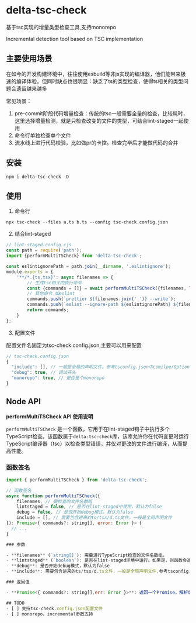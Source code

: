 # delta-tsc-check

基于tsc实现的增量类型检查工具,支持monorepo

Incremental detection tool based on TSC implementation

## 主要使用场景

在如今的开发构建环境中，往往使用esbuild等非js实现的编译器，他们能带来极速的编译体验。但同时缺点也很明显：缺乏了ts的类型检查，使得ts相关的类型问题会遗留越来越多

常见场景：

1. pre-commit阶段代码增量检查：传统的tsc一般需要全量的检查，比较耗时，这里选择增量检测，就是只检查改变的文件的类型，可结合lint-staged一起使用
2. 命令行单独检查单个文件
3. 流水线上进行代码校验，比如做pr的卡控。检查完毕后才能做代码的合并

## 安装

```shell
npm i delta-tsc-check -D
```

## 使用

1. 命令行

```shell
npx tsc-check --files a.ts b.ts --config tsc-check.config.json

```

2. 结合lint-staged

```js
// lint-staged.config.cjs
const path = require('path');
import {performMultiTSCheck} from 'delta-tsc-check';

const eslintignorePath = path.join(__dirname, '.eslintignore');
module.exports = {
    '**/*.{ts,tsx}': async filenames => {
        // 生成tsc相关的执行命令
        const {commands = []} = await performMultiTSCheck({filenames, lintstaged: true});
        // 其他命令 如eslint
        commands.push(`prettier ${filenames.join(' ')} --write`);
        commands.push(`eslint --ignore-path ${eslintignorePath} ${filenames.join(' ')} --fix --quiet --cache`);
        return commands;
    }
};

```

3. 配置文件

配置文件名固定为tsc-check.config.json,主要可以用来配置
```js
// tsc-check.config.json
{
  "include": [], // 一般是全局的声明文件。参考tsconfig.json中comilperOptions.include字段
  "debug": true, // 调试开头
  "monorepo": true, // 是否是个monorepo
}
```

## Node API

**performMultiTSCheck API 使用说明**

`performMultiTSCheck` 是一个函数，它用于在lint-staged钩子中执行多个TypeScript检查。该函数属于`delta-tsc-check`库，该库允许你在代码变更时运行TypeScript编译器（tsc）以检查类型错误，并仅对更改的文件进行编译，从而提高性能。

### 函数签名

```javascript
import { performMultiTSCheck } from 'delta-tsc-check';

// 函数签名
async function performMultiTSCheck({
    filenames, // 要检查的文件名数组
    lintstaged = false, // 是否在lint-staged中使用，默认为false
    debug = false, // 是否开始debug模式，默认为false
    include = [], // 需要包含进来的ts/tsx/d.ts文件，一般是全局声明文件
}): Promise<{ commands?: string[], error: Error }> {
  // ...
}

### 参数

- **filenames** (`string[]`): 需要进行TypeScript检查的文件名数组。
- **lintstaged** (`boolean`): 是否在lint-staged环境中运行。如果是，则函数会返回与lint-staged兼容的命令数组。
- **debug**: 是否开始debug模式，默认为false
- **include**: 需要包含进来的ts/tsx/d.ts文件，一般是全局声明文件,参考tsconfig.include的功能

### 返回值

- **Promise<{ commands?: string[],err: Error }>**: 返回一个Promise，解析后得到一个对象，该对象包含`commands`和`error`属性。`commands`是一个字符串数组，包含了要执行的命令。

## TODO
- [ ] 支持tsc-check.config.json配置文件
- [ ] monorepo，incremental参数支持